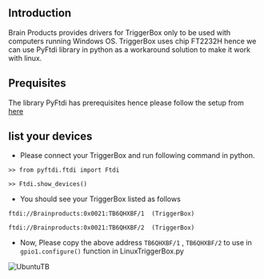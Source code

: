 ## Introduction
Brain Products provides drivers for TriggerBox only to be used with computers running Windows OS. TriggerBox uses chip FT2232H hence we can use PyFtdi library in python as a workaround solution to make it work with linux.

## Prequisites
The library PyFtdi has prerequisites hence please follow the setup from [here](https://eblot.github.io/pyftdi/installation.html#prerequisites)

## list your devices
- Please connect your TriggerBox and run following command in python. 

`>> from pyftdi.ftdi import Ftdi`

`>> Ftdi.show_devices()`

- You should see your TriggerBox listed as follows

`ftdi://Brainproducts:0x0021:TB6QHXBF/1  (TriggerBox)`

`ftdi://Brainproducts:0x0021:TB6QHXBF/2  (TriggerBox)`

- Now, Please copy the above address `TB6QHXBF/1` , `TB6QHXBF/2`  to use in 
`gpio1.configure()` function in LinuxTriggerBox.py

![UbuntuTB](https://user-images.githubusercontent.com/111654544/212751366-6ff4fcf8-8487-4c62-86c2-ebe0112aa4a8.png)
